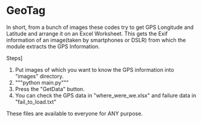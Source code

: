 # GeoTag
In short, from a bunch of images these codes try to get GPS Longitude and Latitude and arrange it on an Excel Worksheet.
This gets the Exif information of an image(taken by smartphones or DSLR) from which the module extracts the GPS Information.

Steps]
1. Put images of which you want to know the GPS information into "images" directory.
2. """python main.py"""
3. Press the "GetData" button.
4. You can check the GPS data in "where_were_we.xlsx" and failure data in "fail_to_load.txt"

These files are available to everyone for ANY purpose.
